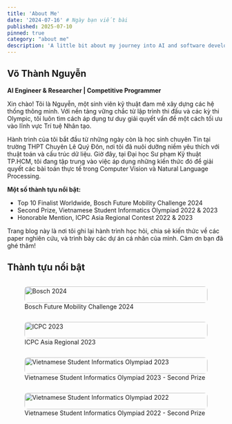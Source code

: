 ```yaml
---
title: 'About Me'
date: '2024-07-16' # Ngày bạn viết bài
published: 2025-07-10
pinned: true 
category: "about me"
description: 'A little bit about my journey into AI and software development.'
---
```


## Võ Thành Nguyễn

**AI Engineer & Researcher | Competitive Programmer**

Xin chào! Tôi là Nguyễn, một sinh viên kỹ thuật đam mê xây dựng các hệ thống thông minh. Với nền tảng vững chắc từ lập trình thi đấu và các kỳ thi Olympic, tôi luôn tìm cách áp dụng tư duy giải quyết vấn đề một cách tối ưu vào lĩnh vực Trí tuệ Nhân tạo.

Hành trình của tôi bắt đầu từ những ngày còn là học sinh chuyên Tin tại trường THPT Chuyên Lê Quý Đôn, nơi tôi đã nuôi dưỡng niềm yêu thích với thuật toán và cấu trúc dữ liệu. Giờ đây, tại Đại học Sư phạm Kỹ thuật TP.HCM, tôi đang tập trung vào việc áp dụng những kiến thức đó để giải quyết các bài toán thực tế trong Computer Vision và Natural Language Processing.

**Một số thành tựu nổi bật:**
- Top 10 Finalist Worldwide, Bosch Future Mobility Challenge 2024
- Second Prize, Vietnamese Student Informatics Olympiad 2022 & 2023
- Honorable Mention, ICPC Asia Regional Contest 2022 & 2023

Trang blog này là nơi tôi ghi lại hành trình học hỏi, chia sẻ kiến thức về các paper nghiên cứu, và trình bày các dự án cá nhân của mình. Cảm ơn bạn đã ghé thăm!

## Thành tựu nổi bật

<div style="display: flex; gap: 16px; flex-wrap: wrap;">
  <figure style="flex: 1 1 200px;">
    <img src="/images/certificates/bosch.jpeg" alt="Bosch 2024" style="width:100%; border-radius:8px;">
    <figcaption>Bosch Future Mobility Challenge 2024</figcaption>
  </figure>
  <figure style="flex: 1 1 200px;">
    <img src="/images/certificates/icpc.jpg" alt="ICPC 2023" style="width:100%; border-radius:8px;">
    <figcaption>ICPC Asia Regional 2023</figcaption>
  </figure>
  <figure style="flex: 1 1 200px;">
    <img src="/images/certificates/olp2023.jpg" alt="Vietnamese Student Informatics Olympiad 2023" style="width:100%; border-radius:8px;">
    <figcaption>Vietnamese Student Informatics Olympiad 2023 - Second Prize</figcaption>
  </figure>
  <figure style="flex: 1 1 200px;">
    <img src="/images/certificates/olp2022.jpg" alt="Vietnamese Student Informatics Olympiad 2022" style="width:100%; border-radius:8px;">
    <figcaption>Vietnamese Student Informatics Olympiad 2022 - Second Prize</figcaption>
  </figure>
</div>